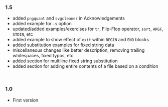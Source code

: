 <br>

### 1.5

* added `pngquant` and `svgcleaner` in Acknowledgements
* added example for `-s` option
* updated/added examples/exercises for `tr`, Flip-Flop operator, `sort`, `ARGF`, `STDIN`, etc
* added example to show effect of `exit` within `BEGIN` and `END` blocks
* added substitution examples for fixed string data
* miscellaneous changes like better description, removing trailing whitespaces, fixed typos, etc
* added section for multiline fixed string substitution
* added section for adding entire contents of a file based on a condition

<br>

### 1.0

* First version
